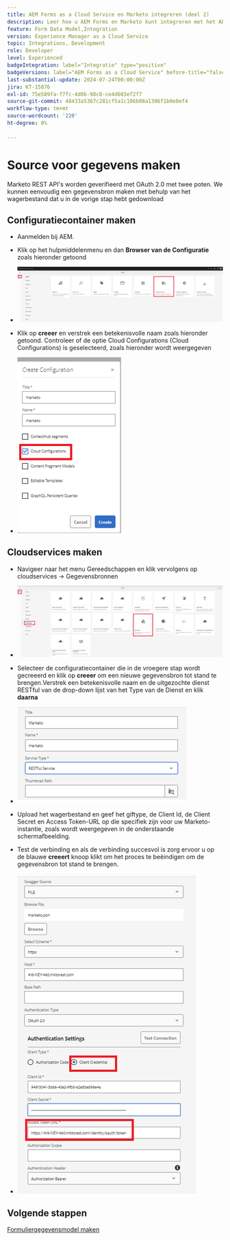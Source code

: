```yaml
---
title: AEM Forms as a Cloud Service en Marketo integreren (deel 2)
description: Leer hoe u AEM Forms en Marketo kunt integreren met het AEM Forms-formuliergegevensmodel.
feature: Form Data Model,Integration
version: Experience Manager as a Cloud Service
topic: Integrations, Development
role: Developer
level: Experienced
badgeIntegration: label="Integratie" type="positive"
badgeVersions: label="AEM Forms as a Cloud Service" before-title="false"
last-substantial-update: 2024-07-24T00:00:00Z
jira: KT-15876
exl-id: 75e589fa-f7fc-4d0b-98c8-ce4d603ef2f7
source-git-commit: 48433a5367c281cf5a1c106b08a1306f1b0e8ef4
workflow-type: tm+mt
source-wordcount: '220'
ht-degree: 0%

---
```


# Source voor gegevens maken

Marketo REST API&#39;s worden geverifieerd met OAuth 2.0 met twee poten. We kunnen eenvoudig een gegevensbron maken met behulp van het wagerbestand dat u in de vorige stap hebt gedownload

## Configuratiecontainer maken

* Aanmelden bij AEM.
* Klik op het hulpmiddelenmenu en dan **Browser van de Configuratie** zoals hieronder getoond

* ![ hulpmiddelmenu ](assets/datasource3.png)

* Klik op **creeer** en verstrek een betekenisvolle naam zoals hieronder getoond. Controleer of de optie Cloud Configurations (Cloud Configurations) is geselecteerd, zoals hieronder wordt weergegeven

* ![ configuratiecontainer ](assets/datasource4.png)

## Cloudservices maken

* Navigeer naar het menu Gereedschappen en klik vervolgens op cloudservices -> Gegevensbronnen

* ![ wolk-diensten ](assets/datasource5.png)

* Selecteer de configuratiecontainer die in de vroegere stap wordt gecreeerd en klik op **creeer** om een nieuwe gegevensbron tot stand te brengen.Verstrek een betekenisvolle naam en de uitgezochte dienst RESTful van de drop-down lijst van het Type van de Dienst en klik **daarna**
* ![ nieuw-gegeven-bron ](assets/datasource6.png)

* Upload het wagerbestand en geef het giftype, de Client Id, de Client Secret en Access Token-URL op die specifiek zijn voor uw Marketo-instantie, zoals wordt weergegeven in de onderstaande schermafbeelding.

* Test de verbinding en als de verbinding succesvol is zorg ervoor u op de blauwe **creeert** knoop klikt om het proces te beëindigen om de gegevensbron tot stand te brengen.

* ![ gegeven-bron-config ](assets/datasource1.png)


## Volgende stappen

[Formuliergegevensmodel maken](./part3.md)

